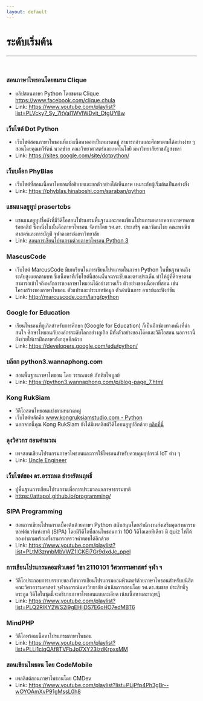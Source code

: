```yaml
---
layout: default
---
```


# ระดับเริ่มต้น

---

<br>

### **สอนภาษาไพธอนโดยชมรม Clique**

- คลิปสอนภาษา Python โดยชมรม Clique <https://www.facebook.com/clique.chula>
- Link: <https://www.youtube.com/playlist?list=PLVcky7_Sy_7ltVaI1WVIWDvit_DtgUYBw>

### **เว็บไซต์ Dot Python**

- เว็บไซต์สอนภาษาไพธอนที่แบ่งเนื้อหาออกเป็นหมวดหมู่ สามารถอ่านและศึกษาตามได้อย่างง่าย ๆ สอนโดยคุณทวีรัตน์ นวลช่วย คณะวิทยาศาสตร์และเทคโนโลยี มหาวิทยาลัยราชภัฏสงขลา 
- Link: <https://sites.google.com/site/dotpython/>

### **เว็บบล็อก PhyBlas**

- เว็บไซต์ที่สอนเนื้อหาไพธอนที่อธิบายและยกตัวอย่างได้เห็นภาพ เหมาะกับผู้เริ่มต้นเป็นอย่างยิ่ง
- Link: <https://phyblas.hinaboshi.com/saraban/python>

### **แชนแนลยูทูป prasertcbs**

- แชนแนลยูทูปชื่อดังที่มีวิดีโอสอนโปรแกรมพื้นฐานและสอนเขียนโปรแกรมหลากหลายภาษาหลายร้อยคลิป ซึ่งหนึ่งในนั้นคือภาษาไพธอน จัดทำโดย รศ.ดร. ประเสริฐ คณาวัฒนไชย คณะพาณิชศาสตร์และการบัญชี จุฬาลงกรณ์มหาวิทยาลัย
- Link: [สอนการเขียนโปรแกรมด้วยภาษาไพธอน Python 3][python3-prasert]

[python3-prasert]: https://www.youtube.com/watch?v=bu6kwrpOqFM&list=PLoTScYm9O0GH4YQs9t4tf2RIYolHt_YwW

### **MascusCode**

- เว็บไซต์ MarcusCode มีบทเรียนในการเขียนโปรแกรมในภาษา Python ในพื้นฐานจนถึงระดับสูงแยกตามบท ซึ่งเนื้อหาที่เว็บไซต์นี้สอนนั้นจะกระชับและตรงประเด็น ทำให้ผู้ที่ศึกษาตามสามารถเข้าใจถึงหลักการของภาษาไพธอนได้อย่างรวดเร็ว ตัวอย่างของเนื้อหาที่สอน เช่น โครงสร้างของภาษาไพธอน ตัวแปรและประเภทข้อมูล ตัวดำเนินการ อาเรย์และฟังก์ชัน 
- Link: <http://marcuscode.com/lang/python>

### **Google for Education**

- เรียนไพธอนที่กูเกิลสำหรับการศึกษา (Google for Education) ก็เป็นอีกช่องทางหนึ่งที่น่าสนใจ ศึกษาไพธอนกับองค์กรระดับโลกอย่างกูเกิล มีทั้งตัวอย่างของโค๊ดและวิดีโอสอน นอกจากนี้ยังช่วยให้เราฝึกภาษาอังกฤษอีกด้วย
- Link: <https://developers.google.com/edu/python/>

### **บล๊อก python3.wannaphong.com**

- สอนพื้นฐานภาษาไพธอน โดย วรรณพงษ์  ภัททิยไพบูลย์
- Link: <https://python3.wannaphong.com/p/blog-page_7.html>

### **Kong RukSiam**

- วิดีโอสอนไพธอนแบ่งตามหมวดหมู่
- เว็บไซต์หลักคือ [www.kongruksiamstudio.com - Python][kong-python] 
- นอกจากนี้คุณ Kong RukSiam ยังได้มีเพลลิสต์วิดีโอบนยูทูปอีกด้วย [คลิกที่นี่][kong-youtube]
  
[kong-python]: https://www.kongruksiamstudio.com/search/label/Python?&max-results=6
[kong-youtube]: https://www.youtube.com/channel/UCB6eDEzpqpiaZnDMzoje57Q/playlists?view=50&sort=dd&shelf_id=7

### **ลุงวิศวกร สอนคำนวณ**

- เพจสอนเขียนโปรแกรมภาษาไพธอนและการใช้ไพธอนสำหรับควบคุมอุปกรณ์ IoT ต่าง ๆ
- Link: [Uncle Engineer][uncle-youtube]

[uncle-youtube]: https://www.youtube.com/channel/UCqpjARTD4PHnLexXUdb15aQ

### **เว็บไซต์ของ ดร.อรรถพล ธำรงรัตนฤทธิ์**

- ปูพื้นฐานการเขียนโปรแกรมเพื่อการประมวลผลภาษาธรรมชาติ
- https://attapol.github.io/programming/

### **SIPA Programming**

- สอนการเขียนโปรแกรมเบื้องต้นด้วยภาษา Python สนับสนุนโดยสำนักงานส่งเสริมอุตสาหกรรมซอฟต์แวร์แห่งชาติ (SIPA) โดยมีวิดีโอที่สอนไพธอนกว่า 100 วิดีโอเลยทีเดียว มี quiz ให้ได้ลองทำตามพร้อมทั้งสามารถตรวจคำตอบได้อีกด้วย
- Link: <https://www.youtube.com/playlist?list=PLtM3znnbMbVWZ1ICKEi7Gr9dxdJc_ppel>

### **การเขียนโปรแกรมคอมพิวเตอร์ วิชา 2110101 วิศวกรรมศาสตร์ จุฬา ฯ**

- วิดีโอประกอบการบรรยายของวิชาการเขียนโปรแกรมคอมพิวเตอร์ด้วยภาษาไพธอนสำหรับบนิสิตคณะวิศวกรรมศาสตร์ จุฬาลงกรณ์มหาวิทยาลัย ดำเนินการสอนโดย รศ.ดร.สมชาย ประสิทธิ์จูตระกูล วิดีโอในชุดนี้จะอธิบายภาษาไพธอนแบบละเอียด เน้นเนื้อหาและทฤษฎี
- Link: <https://www.youtube.com/playlist?list=PLQ2RlKY2WS2i9gEHljDS7E6oHO7edMBT6>

### **MindPHP**

- วิดีโอพร้อมเนื้อหาโปรแกรมภาษาไพธอน
- Link: <https://www.youtube.com/playlist?list=PLLi1ciqQAf8TVFbJpl7XY23lzdKrpxsMM>

### **สอนเขียนไพธอน โดย CodeMobile**

- เพลลิสต์สอนภาษาไพธอนโดย CMDev
- Link: <https://www.youtube.com/playlist?list=PLjPfp4Ph3gBr--wOYOAmXvP91gMssL0h8>
